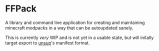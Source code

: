 # FFPack

A library and command line application for creating and maintaining minecraft modpacks in a way that
can be autoupdated sanely.

This is currently _very_ WIP and is not yet in a usable state, but will initally target export to
[unsup](https://git.sleeping.town/unascribed/unsup/)'s manifest format.
